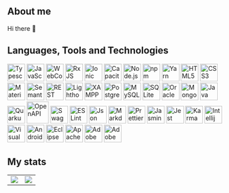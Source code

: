 <h2>About me</h2>
<p>Hi there 👋</p>

<h2>Languages, Tools and Technologies</h2>
<a href="https://www.typescriptlang.org/" title="Typescript"><img src="https://github.com/get-icon/geticon/raw/master/icons/typescript-icon.svg" alt="Typescript" width="40px" height="40px"></a>
<a href="https://developer.mozilla.org/en-US/docs/Web/JavaScript" title="JavaScript"><img src="https://github.com/get-icon/geticon/raw/master/icons/javascript.svg" alt="JavaScript" width="40px" height="40px"></a>
<a href="https://webcomponents.org/" title="WebComponents"><img src="https://github.com/get-icon/geticon/raw/master/icons/webcomponents.svg" alt="WebComponents" width="40px" height="40px"></a>
<a href="https://rxjs.dev" title="RxJS"><img src="https://github.com/get-icon/geticon/raw/master/icons/reactivex.svg" alt="RxJS" width="40px" height="40px"></a>
<a href="https://ionicframework.com" title="Ionic Framework"><img src="https://github.com/get-icon/geticon/raw/master/icons/ionic.svg" alt="Ionic Framework" width="40px" height="40px"></a>
<a href="https://capacitorjs.com" title="Capacitor"><img src="https://github.com/get-icon/geticon/raw/master/icons/capacitorjs-icon.svg" alt="Capacitor" width="40px" height="40px"></a>
<a href="https://nodejs.org/" title="Node.js"><img src="https://github.com/get-icon/geticon/raw/master/icons/nodejs-icon.svg" alt="Node.js" width="40px" height="40px"></a>
<a href="https://www.npmjs.com/" title="npm"><img src="https://github.com/get-icon/geticon/raw/master/icons/npm.svg" alt="npm" width="40px" height="40px"></a>
<a href="https://yarnpkg.com/" title="Yarn"><img src="https://github.com/get-icon/geticon/raw/master/icons/yarn.svg" alt="Yarn" width="40px" height="40px"></a>
<a href="https://www.w3.org/TR/html5/" title="HTML5"><img src="https://github.com/get-icon/geticon/raw/master/icons/html-5.svg" alt="HTML5" width="40px" height="40px"></a>
<a href="https://www.w3.org/TR/CSS/" title="CSS3"><img src="https://github.com/get-icon/geticon/raw/master/icons/css-3.svg" alt="CSS3" width="40px" height="40px"></a>
<a href="https://material-ui.com/" title="Material UI"><img src="https://github.com/get-icon/geticon/raw/master/icons/material-ui.svg" alt="Material UI" width="40px" height="40px"></a>
<a href="https://www.w3.org/standards/semanticweb/" title="Semantic Web"><img src="https://github.com/get-icon/geticon/raw/master/icons/semantic-web.svg" alt="Semantic Web" width="40px" height="40px"></a>
<a href="https://www.w3.org/2001/sw/wiki/REST" title="REST"><img src="https://github.com/get-icon/geticon/raw/master/icons/rest.svg" alt="REST" width="40px" height="40px"></a>
<a href="https://developers.google.com/web/tools/lighthouse" title="Lighthouse"><img src="https://github.com/get-icon/geticon/raw/master/icons/lighthouse.svg" alt="Lighthouse" width="40px" height="40px"></a>
<a href="https://www.apachefriends.org/" title="XAMPP"><img src="https://github.com/get-icon/geticon/raw/master/icons/xampp.svg" alt="XAMPP" width="40px" height="40px"></a>
<a href="https://www.postgresql.org/developer/" title="PostgreSQL"><img src="https://github.com/get-icon/geticon/raw/master/icons/postgresql.svg" alt="PostgreSQL" width="40px" height="40px"></a>
<a href="https://dev.mysql.com/" title="MySQL"><img src="https://github.com/get-icon/geticon/raw/master/icons/mysql.svg" alt="MySQL" width="40px" height="40px"></a>
<a href="https://sqlite.org/" title="SQLite"><img src="https://github.com/get-icon/geticon/raw/master/icons/sqlite.svg" alt="SQLite" width="40px" height="40px"></a>
<a href="https://www.oracle.com/database/" title="Oracle Database"><img src="https://github.com/get-icon/geticon/raw/master/icons/oracle.svg" alt="Oracle Database" width="40px" height="40px"></a>
<a href="https://www.mongodb.com/developer/" title="MongoDB"><img src="https://github.com/get-icon/geticon/raw/master/icons/mongodb-icon.svg" alt="MongoDB" width="40px" height="40px"></a>
<a href="https://www.java.com/" title="Java"><img src="https://github.com/get-icon/geticon/raw/master/icons/java.svg" alt="Java" width="40px" height="40px"></a>
<a href="https://quarkus.io/" title="Quarkus"><img src="https://github.com/get-icon/geticon/raw/master/icons/quarkus-icon.svg" alt="Quarkus" width="40px" height="40px"></a>
<a href="https://openapis.org/" title="OpenAPI"><img src="https://cdn.worldvectorlogo.com/logos/openapi-1.svg" alt="OpenAPI" width="50px" height="50px"></a>
<a href="https://swagger.io/" title="Swagger"><img src="https://github.com/get-icon/geticon/raw/master/icons/swagger.svg" alt="Swagger" width="40px" height="40px"></a>
<a href="https://eslint.org/" title="ESLint"><img src="https://github.com/get-icon/geticon/raw/master/icons/eslint.svg" alt="ESLint" width="40px" height="40px"></a>
<a href="https://www.json.org/" title="Json"><img src="https://github.com/get-icon/geticon/raw/master/icons/json.svg" alt="Json" width="40px" height="40px"></a>
<a href="https://www.markdownguide.org/" title="Markdown"><img src="https://github.com/get-icon/geticon/raw/master/icons/markdown.svg" alt="Markdown" width="40px" height="40px"></a>
<a href="https://prettier.io/" title="Prettier"><img src="https://github.com/get-icon/geticon/raw/master/icons/prettier.svg" alt="Prettier" width="40px" height="40px"></a>
<a href="https://jasmine.github.io/" title="Jasmine"><img src="https://github.com/get-icon/geticon/raw/master/icons/jasmine.svg" alt="Jasmine" width="40px" height="40px"></a>
<a href="https://jestjs.io/" title="Jest"><img src="https://github.com/get-icon/geticon/raw/master/icons/jest.svg" alt="Jest" width="40px" height="40px"></a>
<a href="https://karma-runner.github.io/" title="Karma"><img src="https://github.com/get-icon/geticon/raw/master/icons/karma.svg" alt="Karma" width="40px" height="40px"></a>
<a href="https://www.jetbrains.com/idea/" title="Intellij IDEA"><img src="https://github.com/get-icon/geticon/raw/master/icons/intellij-idea.svg" alt="Intellij IDEA" width="40px" height="40px"></a>
<a href="https://code.visualstudio.com/" title="Visual Studio Code"><img src="https://github.com/get-icon/geticon/raw/master/icons/visual-studio-code.svg" alt="Visual Studio Code" width="40px" height="40px"></a>
<a href="https://developer.android.com/studio" title="Android Studio"><img src="https://github.com/get-icon/geticon/raw/master/icons/android-icon.svg" alt="Android Studio" width="40px" height="40px"></a>
<a href="https://eclipseide.org" title="Eclipse IDE"><img src="https://github.com/get-icon/geticon/raw/master/icons/eclipse.svg" alt="Eclipse IDE" width="40px" height="40px"></a>
<a href="https://www.apache.org/" title="Apache"><img src="https://github.com/get-icon/geticon/raw/master/icons/apache.svg" alt="Apache" width="40px" height="40px"></a>
<a href="https://www.adobe.com/products/photoshop.html" title="Adobe Photoshop"><img src="https://github.com/get-icon/geticon/raw/master/icons/adobe-photoshop.svg" alt="Adobe Photoshop" width="40px" height="40px"></a>
<a href="https://www.adobe.com/products/illustrator.html" title="Adobe Illustrator"><img src="https://github.com/get-icon/geticon/raw/master/icons/adobe-illustrator.svg" alt="Adobe Illustrator" width="40px" height="40px"></a>

<h2>My stats</h2>
<table>
  <tr>
    <td><img src="https://github-readme-stats.vercel.app/api?username=orifn&hide_border=true&hide_title=true&show_icons=true&theme=github_dark_dimmed&bg_color=00000000" /></td>
    <td><img src="https://github-readme-streak-stats.herokuapp.com/?user=orifn&hide_border=true&theme=nord&background=00000000" /></td>
  </tr>
</table>
<!-- img src="https://github-readme-stats.vercel.app/api/top-langs/?username=orifn&hide_border=true&hide_title=true&layout=compact&theme=github_dark_dimmed&bg_color=00000000" / -->
<!-- img src="https://github-readme-stats.vercel.app/api/wakatime?username=orifn" / -->

<!--
**orifn/orifn** is a ✨ _special_ ✨ repository because its `README.md` (this file) appears on your GitHub profile.

Here are some ideas to get you started:

- 🔭 I’m currently working on ...
- 🌱 I’m currently learning ...
- 👯 I’m looking to collaborate on ...
- 🤔 I’m looking for help with ...
- 💬 Ask me about ...
- 📫 How to reach me: ...
- 😄 Pronouns: ...
- ⚡ Fun fact: ...
-->

